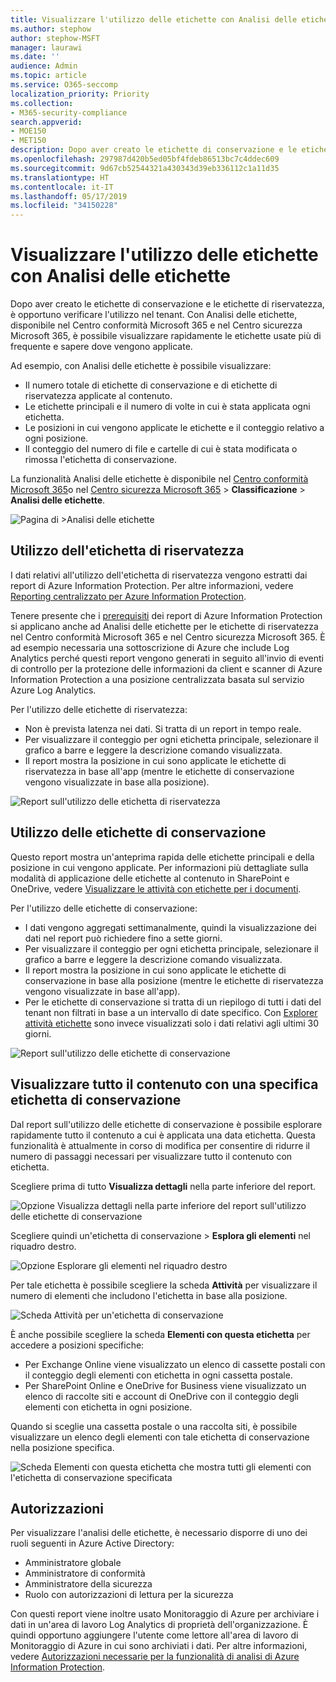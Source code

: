 ```yaml
---
title: Visualizzare l'utilizzo delle etichette con Analisi delle etichette
ms.author: stephow
author: stephow-MSFT
manager: laurawi
ms.date: ''
audience: Admin
ms.topic: article
ms.service: O365-seccomp
localization_priority: Priority
ms.collection:
- M365-security-compliance
search.appverid:
- MOE150
- MET150
description: Dopo aver creato le etichette di conservazione e le etichette di riservatezza, è opportuno verificare l'utilizzo nel tenant. Con Analisi delle etichette, disponibile nel Centro conformità Microsoft 365 e nel Centro sicurezza Microsoft 365, è possibile visualizzare rapidamente le etichette usate più di frequente e sapere dove vengono applicate.
ms.openlocfilehash: 297987d420b5ed05bf4fdeb86513bc7c4ddec609
ms.sourcegitcommit: 9d67cb52544321a430343d39eb336112c1a11d35
ms.translationtype: HT
ms.contentlocale: it-IT
ms.lasthandoff: 05/17/2019
ms.locfileid: "34150228"
---
```

# <a name="view-label-usage-with-label-analytics"></a>Visualizzare l'utilizzo delle etichette con Analisi delle etichette

Dopo aver creato le etichette di conservazione e le etichette di riservatezza, è opportuno verificare l'utilizzo nel tenant. Con Analisi delle etichette, disponibile nel Centro conformità Microsoft 365 e nel Centro sicurezza Microsoft 365, è possibile visualizzare rapidamente le etichette usate più di frequente e sapere dove vengono applicate.

Ad esempio, con Analisi delle etichette è possibile visualizzare:

- Il numero totale di etichette di conservazione e di etichette di riservatezza applicate al contenuto.
- Le etichette principali e il numero di volte in cui è stata applicata ogni etichetta.
- Le posizioni in cui vengono applicate le etichette e il conteggio relativo a ogni posizione.
- Il conteggio del numero di file e cartelle di cui è stata modificata o rimossa l'etichetta di conservazione.

La funzionalità Analisi delle etichette è disponibile nel [Centro conformità Microsoft 365](https://compliance.microsoft.com/labelanalytics)o nel [Centro sicurezza Microsoft 365](https://security.microsoft.com/labelanalytics) > **Classificazione** > **Analisi delle etichette**.

![Pagina di >Analisi delle etichette](media/label-analytics-page.png)

## <a name="sensitivity-label-usage"></a>Utilizzo dell'etichetta di riservatezza

I dati relativi all'utilizzo dell'etichetta di riservatezza vengono estratti dai report di Azure Information Protection. Per altre informazioni, vedere [Reporting centralizzato per Azure Information Protection](https://docs.microsoft.com/it-IT/azure/information-protection/reports-aip).

Tenere presente che i [prerequisiti](https://docs.microsoft.com/it-IT/azure/information-protection/reports-aip#prerequisites-for-azure-information-protection-analytics) dei report di Azure Information Protection si applicano anche ad Analisi delle etichette per le etichette di riservatezza nel Centro conformità Microsoft 365 e nel Centro sicurezza Microsoft 365. È ad esempio necessaria una sottoscrizione di Azure che include Log Analytics perché questi report vengono generati in seguito all'invio di eventi di controllo per la protezione delle informazioni da client e scanner di Azure Information Protection a una posizione centralizzata basata sul servizio Azure Log Analytics.

Per l'utilizzo delle etichette di riservatezza:

- Non è prevista latenza nei dati. Si tratta di un report in tempo reale.
- Per visualizzare il conteggio per ogni etichetta principale, selezionare il grafico a barre e leggere la descrizione comando visualizzata.
- Il report mostra la posizione in cui sono applicate le etichette di riservatezza in base all'app (mentre le etichette di conservazione vengono visualizzate in base alla posizione).

![Report sull'utilizzo delle etichetta di riservatezza](media/sensitivity-label-usage-report.png)

## <a name="retention-label-usage"></a>Utilizzo delle etichette di conservazione

Questo report mostra un'anteprima rapida delle etichette principali e della posizione in cui vengono applicate. Per informazioni più dettagliate sulla modalità di applicazione delle etichette al contenuto in SharePoint e OneDrive, vedere [Visualizzare le attività con etichette per i documenti](view-label-activity-for-documents.md).

Per l'utilizzo delle etichette di conservazione:

- I dati vengono aggregati settimanalmente, quindi la visualizzazione dei dati nel report può richiedere fino a sette giorni.
- Per visualizzare il conteggio per ogni etichetta principale, selezionare il grafico a barre e leggere la descrizione comando visualizzata.
- Il report mostra la posizione in cui sono applicate le etichette di conservazione in base alla posizione (mentre le etichette di riservatezza vengono visualizzate in base all'app).
- Per le etichette di conservazione si tratta di un riepilogo di tutti i dati del tenant non filtrati in base a un intervallo di date specifico. Con [Explorer attività etichette](view-label-activity-for-documents.md) sono invece visualizzati solo i dati relativi agli ultimi 30 giorni.

![Report sull'utilizzo delle etichette di conservazione](media/retention-label-usage-report.png)

## <a name="view-all-content-with-a-specific-retention-label"></a>Visualizzare tutto il contenuto con una specifica etichetta di conservazione

Dal report sull'utilizzo delle etichette di conservazione è possibile esplorare rapidamente tutto il contenuto a cui è applicata una data etichetta. Questa funzionalità è attualmente in corso di modifica per consentire di ridurre il numero di passaggi necessari per visualizzare tutto il contenuto con etichetta.

Scegliere prima di tutto **Visualizza dettagli** nella parte inferiore del report.

![Opzione Visualizza dettagli nella parte inferiore del report sull'utilizzo delle etichette di conservazione](media/retention-label-usage-view-details.png)

Scegliere quindi un'etichetta di conservazione > **Esplora gli elementi** nel riquadro destro.

![Opzione Esplorare gli elementi nel riquadro destro](media/retention-label-usage-explore-items.png)

Per tale etichetta è possibile scegliere la scheda **Attività** per visualizzare il numero di elementi che includono l'etichetta in base alla posizione.

![Scheda Attività per un'etichetta di conservazione](media/retention-label-usage-activity-tab.png)

È anche possibile scegliere la scheda **Elementi con questa etichetta** per accedere a posizioni specifiche:

- Per Exchange Online viene visualizzato un elenco di cassette postali con il conteggio degli elementi con etichetta in ogni cassetta postale.
- Per SharePoint Online e OneDrive for Business viene visualizzato un elenco di raccolte siti e account di OneDrive con il conteggio degli elementi con etichetta in ogni posizione.

Quando si sceglie una cassetta postale o una raccolta siti, è possibile visualizzare un elenco degli elementi con tale etichetta di conservazione nella posizione specifica.

![Scheda Elementi con questa etichetta che mostra tutti gli elementi con l'etichetta di conservazione specificata](media/retention-label-usage-content-explorer.png)

## <a name="permissions"></a>Autorizzazioni

Per visualizzare l'analisi delle etichette, è necessario disporre di uno dei ruoli seguenti in Azure Active Directory:

- Amministratore globale
- Amministratore di conformità
- Amministratore della sicurezza
- Ruolo con autorizzazioni di lettura per la sicurezza

Con questi report viene inoltre usato Monitoraggio di Azure per archiviare i dati in un'area di lavoro Log Analytics di proprietà dell'organizzazione. È quindi opportuno aggiungere l'utente come lettore all'area di lavoro di Monitoraggio di Azure in cui sono archiviati i dati. Per altre informazioni, vedere [Autorizzazioni necessarie per la funzionalità di analisi di Azure Information Protection](https://docs.microsoft.com/it-IT/azure/information-protection/reports-aip#permissions-required-for-azure-information-protection-analytics).

